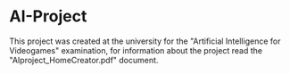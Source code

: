 # AI-Project
This project was created at the university for the "Artificial Intelligence for Videogames" examination, for information about the project read the "AIproject_HomeCreator.pdf" document.
